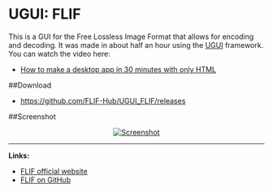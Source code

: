 # UGUI: FLIF

This is a GUI for the Free Lossless Image Format that allows for encoding and decoding. It was made in about half an hour using the [UGUI](http://ugui.io) framework. You can watch the video here:

* [How to make a desktop app in 30 minutes with only HTML](https://www.youtube.com/watch?v=qHMRroZ7AAw)

##Download

* https://github.com/FLIF-Hub/UGUI_FLIF/releases

##Screenshot

<p align="center"><a href="http://github.com/FLIF-Hub/UGUI_Flif/releases"><img src="http://i.imgur.com/mt80RRZ.gif" alt="Screenshot" /></a></p>

* * *

**Links:**

* [FLIF official website](http://flif.info)
* [FLIF on GitHub](https://github.com/FLIF-Hub/FLIF)
